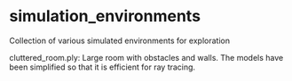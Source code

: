 # simulation_environments
Collection of various simulated environments for exploration

cluttered_room.ply:
Large room with obstacles and walls. The models have been simplified so that it is efficient for ray tracing. 
